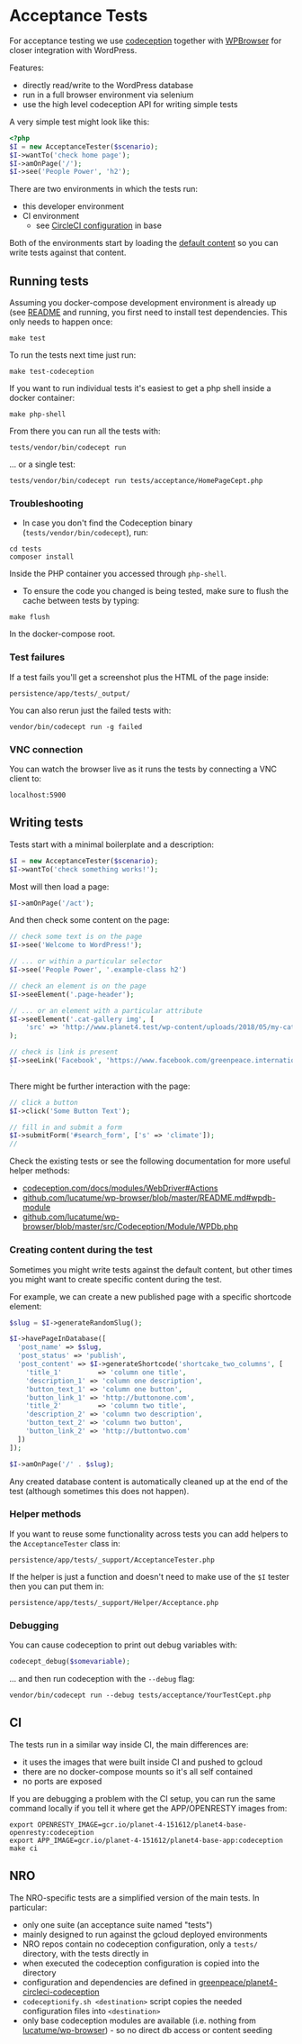 # Acceptance Tests

For acceptance testing we use [codeception](https://codeception.com/) together with [WPBrowser](https://codeception.com/for/wordpress) for closer integration with WordPress.

Features:

* directly read/write to the WordPress database
* run in a full browser environment via selenium
* use the high level codeception API for writing simple tests

A very simple test might look like this:

```php
<?php
$I = new AcceptanceTester($scenario);
$I->wantTo('check home page');
$I->amOnPage('/');
$I->see('People Power', 'h2');
```

There are two environments in which the tests run:

* this developer environment
* CI environment
  * see [CircleCI configuration](https://github.com/greenpeace/planet4-base-fork/blob/codeception/.circleci/config.yml#L44) in base

Both of the environments start by loading the [default content](https://k8s.p4.greenpeace.org/defaultcontent/) so you can write tests against that content.

## Running tests

Assuming you docker-compose development environment is already up \(see [README](./) and running, you first need to install test dependencies. This only needs to happen once:

```text
make test
```

To run the tests next time just run:

```text
make test-codeception
```

If you want to run individual tests it's easiest to get a php shell inside a docker container:

```text
make php-shell
```

From there you can run all the tests with:

```text
tests/vendor/bin/codecept run
```

... or a single test:

```text
tests/vendor/bin/codecept run tests/acceptance/HomePageCept.php
```

### Troubleshooting

* In case you don't find the Codeception binary \(`tests/vendor/bin/codecept`\), run:

```text
cd tests
composer install
```

Inside the PHP container you accessed through `php-shell`.

* To ensure the code you changed is being tested, make sure to flush the cache between tests by typing:

```text
make flush
```

In the docker-compose root.

### Test failures

If a test fails you'll get a screenshot plus the HTML of the page inside:

```text
persistence/app/tests/_output/
```

You can also rerun just the failed tests with:

```text
vendor/bin/codecept run -g failed
```

### VNC connection

You can watch the browser live as it runs the tests by connecting a VNC client to:

```text
localhost:5900
```

## Writing tests

Tests start with a minimal boilerplate and a description:

```php
$I = new AcceptanceTester($scenario);
$I->wantTo('check something works!');
```

Most will then load a page:

```php
$I->amOnPage('/act');
```

And then check some content on the page:

```php
// check some text is on the page
$I->see('Welcome to WordPress!');

// ... or within a particular selector
$I->see('People Power', '.example-class h2')

// check an element is on the page
$I->seeElement('.page-header');

// ... or an element with a particular attribute
$I->seeElement('.cat-gallery img', [
    'src' => 'http://www.planet4.test/wp-content/uploads/2018/05/my-cat.jpg']
);

// check is link is present
$I->seeLink('Facebook', 'https://www.facebook.com/greenpeace.international');
`
```

There might be further interaction with the page:

```php
// click a button
$I->click('Some Button Text');

// fill in and submit a form
$I->submitForm('#search_form', ['s' => 'climate']);
//
```

Check the existing tests or see the following documentation for more useful helper methods:

* [codeception.com/docs/modules/WebDriver\#Actions](https://codeception.com/docs/modules/WebDriver#Actions)
* [github.com/lucatume/wp-browser/blob/master/README.md\#wpdb-module](https://github.com/lucatume/wp-browser/blob/master/README.md#wpdb-module)
* [github.com/lucatume/wp-browser/blob/master/src/Codeception/Module/WPDb.php](https://github.com/lucatume/wp-browser/blob/master/src/Codeception/Module/WPDb.php)

### Creating content during the test

Sometimes you might write tests against the default content, but other times you might want to create specific content during the test.

For example, we can create a new published page with a specific shortcode element:

```php
$slug = $I->generateRandomSlug();

$I->havePageInDatabase([
  'post_name' => $slug,
  'post_status' => 'publish',
  'post_content' => $I->generateShortcode('shortcake_two_columns', [
    'title_1'         => 'column one title',
    'description_1' => 'column one description',
    'button_text_1' => 'column one button',
    'button_link_1' => 'http://buttonone.com',
    'title_2'         => 'column two title',
    'description_2' => 'column two description',
    'button_text_2' => 'column two button',
    'button_link_2' => 'http://buttontwo.com'
  ])
]);

$I->amOnPage('/' . $slug);
```

Any created database content is automatically cleaned up at the end of the test \(although sometimes this does not happen\).

### Helper methods

If you want to reuse some functionality across tests you can add helpers to the `AcceptanceTester` class in:

```text
persistence/app/tests/_support/AcceptanceTester.php
```

If the helper is just a function and doesn't need to make use of the `$I` tester then you can put them in:

```text
persistence/app/tests/_support/Helper/Acceptance.php
```

### Debugging

You can cause codeception to print out debug variables with:

```php
codecept_debug($somevariable);
```

... and then run codeception with the `--debug` flag:

```text
vendor/bin/codecept run --debug tests/acceptance/YourTestCept.php
```

## CI

The tests run in a similar way inside CI, the main differences are:

* it uses the images that were built inside CI and pushed to gcloud
* there are no docker-compose mounts so it's all self contained
* no ports are exposed

If you are debugging a problem with the CI setup, you can run the same command locally if you tell it where get the APP/OPENRESTY images from:

```text
export OPENRESTY_IMAGE=gcr.io/planet-4-151612/planet4-base-openresty:codeception
export APP_IMAGE=gcr.io/planet-4-151612/planet4-base-app:codeception
make ci
```

## NRO

The NRO-specific tests are a simplified version of the main tests. In particular:

* only one suite \(an acceptance suite named "tests"\)
* mainly designed to run against the gcloud deployed environments
* NRO repos contain no codeception configuration, only a `tests/` directory, with the tests directly in
* when executed the codeception configuration is copied into the directory
* configuration and dependencies are defined in [greenpeace/planet4-circleci-codeception](https://github.com/greenpeace/planet4-circleci-codeception)
* `codeceptionify.sh <destination>` script copies the needed configuration files into `<destination>`
* only base codeception modules are available \(i.e. nothing from [lucatume/wp-browser](https://github.com/lucatume/wp-browser)\) - so no direct db access or content seeding

